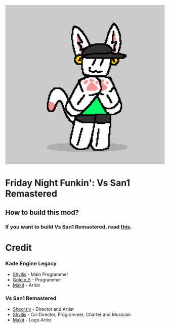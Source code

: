 
![Lol](assets/san1/images/NO.png)

# Friday Night Funkin': Vs San1 Remastered

## How to build this mod?

### If you want to build Vs San1 Remastered, read [this](https://github.com/Goldie5fnf/Kade-Engine-Legacy/blob/main/docs/building.md).

# Credit
### Kade Engine Legacy
- [Shyllis](https://www.twitter.com/dolpshy) - Main Programmer
- [Goldie_5](https://youtube.com/@goldie-5250) - Programmer
- [Makit](https://youtube.com/@makit8854) - Artist

### Vs San1 Remastered
- [Sheorsiv](https://www.youtube.com/@sheorsiv) - Director and Artist
- [Shyllis](https://www.twitter.com/dolpshy) - Co-Director, Programmer, Charter and Musician 
- [Makit](https://youtube.com/@makit8854) - Logo Artist